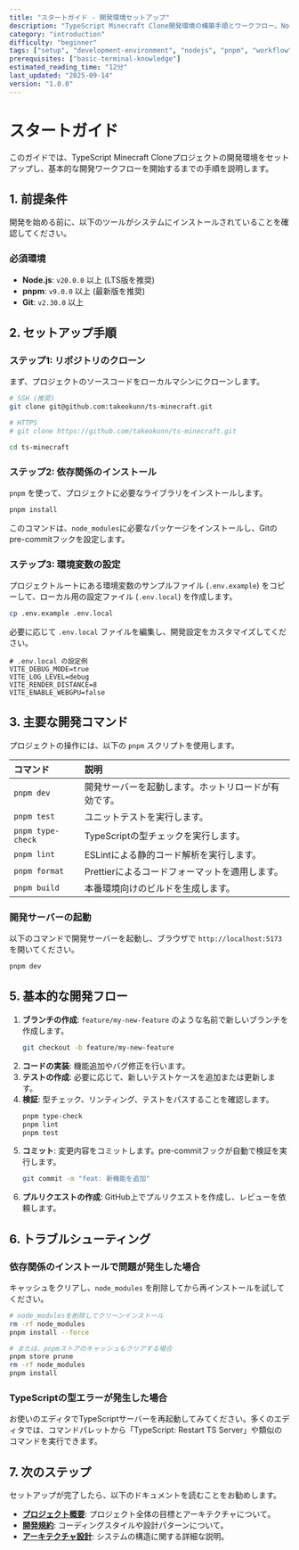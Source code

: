 ```yaml
---
title: "スタートガイド - 開発環境セットアップ"
description: "TypeScript Minecraft Clone開発環境の構築手順とワークフロー。Node.js、pnpmセットアップからコマンド実行まで完全ガイド。"
category: "introduction"
difficulty: "beginner"
tags: ["setup", "development-environment", "nodejs", "pnpm", "workflow"]
prerequisites: ["basic-terminal-knowledge"]
estimated_reading_time: "12分"
last_updated: "2025-09-14"
version: "1.0.0"
---
```


# スタートガイド

このガイドでは、TypeScript Minecraft Cloneプロジェクトの開発環境をセットアップし、基本的な開発ワークフローを開始するまでの手順を説明します。

## 1. 前提条件

開発を始める前に、以下のツールがシステムにインストールされていることを確認してください。

### 必須環境
- **Node.js**: `v20.0.0` 以上 (LTS版を推奨)
- **pnpm**: `v9.0.0` 以上 (最新版を推奨)
- **Git**: `v2.30.0` 以上

## 2. セットアップ手順

### ステップ1: リポジトリのクローン
まず、プロジェクトのソースコードをローカルマシンにクローンします。

```bash
# SSH (推奨)
git clone git@github.com:takeokunn/ts-minecraft.git

# HTTPS
# git clone https://github.com/takeokunn/ts-minecraft.git

cd ts-minecraft
```

### ステップ2: 依存関係のインストール
`pnpm` を使って、プロジェクトに必要なライブラリをインストールします。

```bash
pnpm install
```
このコマンドは、`node_modules`に必要なパッケージをインストールし、Gitのpre-commitフックを設定します。

### ステップ3: 環境変数の設定
プロジェクトルートにある環境変数のサンプルファイル (`.env.example`) をコピーして、ローカル用の設定ファイル (`.env.local`) を作成します。

```bash
cp .env.example .env.local
```
必要に応じて `.env.local` ファイルを編集し、開発設定をカスタマイズしてください。

```env
# .env.local の設定例
VITE_DEBUG_MODE=true
VITE_LOG_LEVEL=debug
VITE_RENDER_DISTANCE=8
VITE_ENABLE_WEBGPU=false
```

## 3. 主要な開発コマンド

プロジェクトの操作には、以下の `pnpm` スクリプトを使用します。

| コマンド | 説明 |
|:---|:---|
| `pnpm dev` | 開発サーバーを起動します。ホットリロードが有効です。 |
| `pnpm test` | ユニットテストを実行します。 |
| `pnpm type-check` | TypeScriptの型チェックを実行します。 |
| `pnpm lint` | ESLintによる静的コード解析を実行します。 |
| `pnpm format` | Prettierによるコードフォーマットを適用します。 |
| `pnpm build` | 本番環境向けのビルドを生成します。 |

### 開発サーバーの起動
以下のコマンドで開発サーバーを起動し、ブラウザで `http://localhost:5173` を開いてください。

```bash
pnpm dev
```

## 5. 基本的な開発フロー

1. **ブランチの作成**: `feature/my-new-feature` のような名前で新しいブランチを作成します。
   ```bash
   git checkout -b feature/my-new-feature
   ```
2. **コードの実装**: 機能追加やバグ修正を行います。
3. **テストの作成**: 必要に応じて、新しいテストケースを追加または更新します。
4. **検証**: 型チェック、リンティング、テストをパスすることを確認します。
   ```bash
   pnpm type-check
   pnpm lint
   pnpm test
   ```
5. **コミット**: 変更内容をコミットします。pre-commitフックが自動で検証を実行します。
   ```bash
   git commit -m "feat: 新機能を追加"
   ```
6. **プルリクエストの作成**: GitHub上でプルリクエストを作成し、レビューを依頼します。

## 6. トラブルシューティング

### 依存関係のインストールで問題が発生した場合
キャッシュをクリアし、`node_modules` を削除してから再インストールを試してください。

```bash
# node_modulesを削除してクリーンインストール
rm -rf node_modules
pnpm install --force

# または、pnpmストアのキャッシュもクリアする場合
pnpm store prune
rm -rf node_modules
pnpm install
```

### TypeScriptの型エラーが発生した場合
お使いのエディタでTypeScriptサーバーを再起動してみてください。多くのエディタでは、コマンドパレットから「TypeScript: Restart TS Server」や類似のコマンドを実行できます。

## 7. 次のステップ

セットアップが完了したら、以下のドキュメントを読むことをお勧めします。

- [**プロジェクト概要**](./00-project-overview.md): プロジェクト全体の目標とアーキテクチャについて。
- [**開発規約**](../03-guides/00-development-conventions.md): コーディングスタイルや設計パターンについて。
- [**アーキテクチャ設計**](../01-architecture/README.md): システムの構造に関する詳細な説明。
